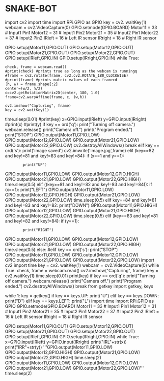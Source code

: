 # SNAKE-BOT
import cv2
import time
import RPi.GPIO as GPIO
key = cv2. waitKey(1)
webcam = cv2.VideoCapture(0)
GPIO.setmode(GPIO.BOARD)
Motor11 = 33    # Input1 Pin1
Motor12 = 31    # Input1 Pin2
Motor21 = 35    # Input2 Pin1
Motor22 = 37    # Input2 Pin2
IRleft  = 16    # Left IR sensor
IRright = 18    # Right IR sensor

GPIO.setup(Motor11,GPIO.OUT)
GPIO.setup(Motor12,GPIO.OUT)
GPIO.setup(Motor21,GPIO.OUT)
GPIO.setup(Motor22,GPIO.OUT)
GPIO.setup(IRleft,GPIO.IN)
GPIO.setup(IRright,GPIO.IN)
while True:

    check, frame = webcam.read()
    #print(check) #prints true as long as the webcam is runningq
    #frame = cv2.rotate(frame, cv2.cv2.ROTATE_180_CLOCKWISE)
    #print(frame) #prints matrix values of each framecd
    (h, w) = frame.shape[:2]
    center=(w/2, h/2)
    c=cv2.getRotationMatrix2D(center, 180, 1.0)
    frame=cv2.warpAffine(frame, c, (w,h))

    cv2.imshow("Capturing", frame)
    key = cv2.waitKey(1)
time.sleep(0.01)
    #print(key)
    x=GPIO.input(IRleft)
    y=GPIO.input(IRright)
    #print(x)
    #print(y)
    if key == ord('q'):
print("Turning off camera.")
webcam.release()
print("Camera off.")
print("Program ended.")
        print("STOP")
GPIO.output(Motor11,GPIO.LOW)
GPIO.output(Motor12,GPIO.LOW)
GPIO.output(Motor21,GPIO.LOW)
GPIO.output(Motor22,GPIO.LOW)
        cv2.destroyAllWindows()
        break
elif key == ord('s'):
print('image saved')
        cv2.imwrite('image.jpg',frame)
elif (key==82 and key!=81 and key!=83 and key!=84):
        if (x==1 and y==1):

            print("UP")
GPIO.output(Motor11,GPIO.LOW)
GPIO.output(Motor12,GPIO.HIGH)
GPIO.output(Motor21,GPIO.LOW)
GPIO.output(Motor22,GPIO.HIGH)
time.sleep(0.5)
elif ((key==81 and key!=82 and key!=83 and key!=84)):
        if (x==1):
            print("LEFT")
GPIO.output(Motor11,GPIO.LOW)
GPIO.output(Motor12,GPIO.HIGH)
GPIO.output(Motor21,GPIO.LOW)
GPIO.output(Motor22,GPIO.LOW)
time.sleep(0.5)
elif key==84 and key!=81 and key!=83 and key!=82:
        print("DOWN")
GPIO.output(Motor11,GPIO.HIGH)
GPIO.output(Motor12,GPIO.LOW)
GPIO.output(Motor21,GPIO.HIGH)
GPIO.output(Motor22,GPIO.LOW)
time.sleep(0.5)
elif (key==83 and key!=81 and key!=82 and key!=84):
        if (y==1):

            print("RIGHT")
GPIO.output(Motor11,GPIO.LOW)
GPIO.output(Motor12,GPIO.LOW)
GPIO.output(Motor21,GPIO.LOW)
GPIO.output(Motor22,GPIO.HIGH)
time.sleep(0.5)
    else:
    #elif key == ord('s'):
        print("STOP")
GPIO.output(Motor11,GPIO.LOW)
GPIO.output(Motor12,GPIO.LOW)
GPIO.output(Motor21,GPIO.LOW)
GPIO.output(Motor22,GPIO.LOW)
import cv2
import time
key = cv2. waitKey(1)
webcam = cv2.VideoCapture(0)
while True:
    check, frame = webcam.read()
    cv2.imshow("Capturing", frame)
    key = cv2.waitKey(1)
time.sleep(0.01)
    print(key)
    if key == ord('q'):
print("Turning off camera.")
webcam.release()
print("Camera off.")
print("Program ended.")
        cv2.destroyAllWindows()
        break
from getkey import getkey, keys

while 1:
    key = getkey()
    if key == keys.UP:
        print("U")
elif key == keys.DOWN:
        print("D")
elif key == keys.LEFT:
        print("L")
import time
import RPi.GPIO as GPIO
GPIO.setmode(GPIO.BOARD)
Motor11 = 33    # Input1 Pin1
Motor12 = 31    # Input1 Pin2
Motor21 = 35    # Input2 Pin1
Motor22 = 37    # Input2 Pin2
IRleft  = 16    # Left IR sensor
IRright = 18    # Right IR sensor

GPIO.setup(Motor11,GPIO.OUT)
GPIO.setup(Motor12,GPIO.OUT)
GPIO.setup(Motor21,GPIO.OUT)
GPIO.setup(Motor22,GPIO.OUT)
GPIO.setup(IRleft,GPIO.IN)
GPIO.setup(IRright,GPIO.IN)
while True:
    x=GPIO.input(IRleft)
    y=GPIO.input(IRright)
    print("IRL"+str(x))
    print("IRR"+str(y))
    '''GPIO.output(Motor11,GPIO.LOW)
GPIO.output(Motor12,GPIO.HIGH)
GPIO.output(Motor21,GPIO.LOW)
GPIO.output(Motor22,GPIO.HIGH)
time.sleep(2)
GPIO.output(Motor11,GPIO.LOW)
GPIO.output(Motor12,GPIO.LOW)
GPIO.output(Motor21,GPIO.LOW)
GPIO.output(Motor22,GPIO.LOW)'''
time.sleep(2)
